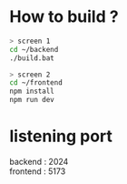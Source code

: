 # How to build ?

```bash
> screen 1
cd ~/backend
./build.bat

> screen 2
cd ~/frontend 
npm install
npm run dev
```
# listening port
backend : 2024<br>
frontend : 5173 <br>